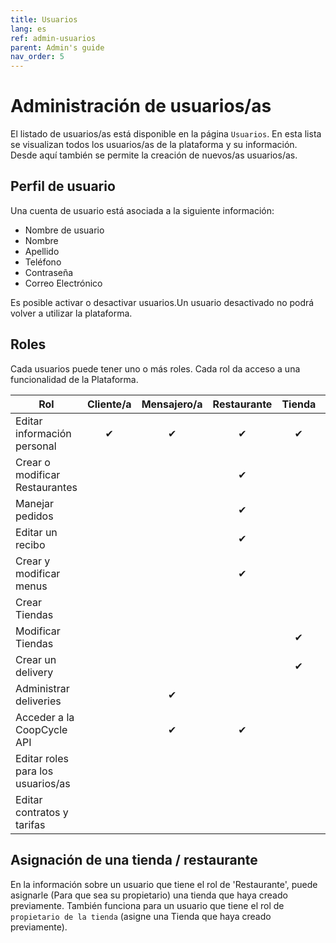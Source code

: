 ```yaml
---
title: Usuarios
lang: es
ref: admin-usuarios
parent: Admin's guide
nav_order: 5
---
```


# Administración de usuarios/as

El listado de usuarios/as está disponible en la página `Usuarios`. En esta lista se visualizan todos los usuarios/as de la plataforma y su información. Desde aquí también se permite la creación de nuevos/as usuarios/as.

## Perfil de usuario

Una cuenta de usuario está asociada a la siguiente información:

- Nombre de usuario
- Nombre
- Apellido
- Teléfono
- Contraseña
- Correo Electrónico

Es posible activar o desactivar usuarios.Un usuario desactivado no podrá volver a utilizar la plataforma.

## Roles

Cada usuarios puede tener uno o más roles. Cada rol da acceso a una funcionalidad de la Plataforma.

| Rol                                      | Cliente/a | Mensajero/a | Restaurante | Tienda | Admin |
| -------------------------------           |:------:|:---------:|:----------:| :----------:| :----------:|
| Editar información personal | ✔      | ✔         | ✔          | ✔           | ✔           |
| Crear o modificar Restaurantes         |        |           | ✔          |             | ✔           |
| Manejar pedidos                           |        |           | ✔          |             | ✔           |
| Editar un recibo                        |        |           | ✔          |             | ✔           |
| Crear y modificar menus               |        |           | ✔          |             | ✔           |
| Crear Tiendas                         |        |           |            |             | ✔           |
| Modificar Tiendas                          |        |           |            | ✔           | ✔           |
| Crear un delivery                     |        |           |            | ✔           | ✔           |
| Administrar deliveries                     |        | ✔         |           |             | ✔           |
| Acceder a la CoopCycle API                  |        | ✔         | ✔         |             | ✔           |
| Editar roles para los usuarios/as                  |        |           |            |             | ✔           |
| Editar contratos y tarifas      |        |           |            |             | ✔           |


## Asignación de una tienda / restaurante

En la información sobre un usuario que tiene el rol de 'Restaurante', puede asignarle (Para que sea su propietario) una tienda que haya creado previamente. También funciona para un usuario que tiene el rol de `propietario de la tienda` (asigne una Tienda que haya creado previamente).
